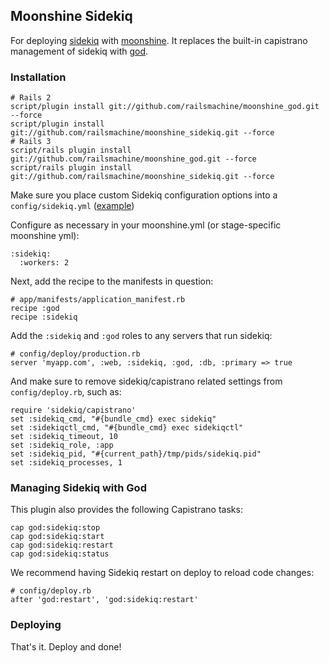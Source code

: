 ## Moonshine Sidekiq

For deploying [sidekiq](http://sidekiq.org/) with [moonshine](http://github.com/railsmachine/moonshine). It replaces the built-in capistrano management of sidekiq with [god](http://godrb.com/).

### Installation

    # Rails 2
    script/plugin install git://github.com/railsmachine/moonshine_god.git --force
    script/plugin install git://github.com/railsmachine/moonshine_sidekiq.git --force
    # Rails 3
    script/rails plugin install git://github.com/railsmachine/moonshine_god.git --force
    script/rails plugin install git://github.com/railsmachine/moonshine_sidekiq.git --force

Make sure you place custom Sidekiq configuration options into a `config/sidekiq.yml` ([example](https://github.com/mperham/sidekiq/blob/master/examples/config.yml))

Configure as necessary in your moonshine.yml (or stage-specific moonshine yml):

    :sidekiq:
      :workers: 2
      

Next, add the recipe to the manifests in question:

    # app/manifests/application_manifest.rb
    recipe :god
    recipe :sidekiq

Add the `:sidekiq` and `:god` roles to any servers that run sidekiq:

    # config/deploy/production.rb
    server 'myapp.com', :web, :sidekiq, :god, :db, :primary => true

And make sure to remove sidekiq/capistrano related settings from `config/deploy.rb`, such as:

    require 'sidekiq/capistrano'
    set :sidekiq_cmd, "#{bundle_cmd} exec sidekiq"
    set :sidekiqctl_cmd, "#{bundle_cmd} exec sidekiqctl"
    set :sidekiq_timeout, 10
    set :sidekiq_role, :app
    set :sidekiq_pid, "#{current_path}/tmp/pids/sidekiq.pid"
    set :sidekiq_processes, 1

### Managing Sidekiq with God

This plugin also provides the following Capistrano tasks:

    cap god:sidekiq:stop
    cap god:sidekiq:start
    cap god:sidekiq:restart
    cap god:sidekiq:status

We recommend having Sidekiq restart on deploy to reload code changes:

    # config/deploy.rb
    after 'god:restart', 'god:sidekiq:restart'

### Deploying

That's it. Deploy and done!
